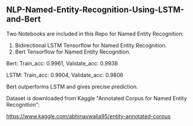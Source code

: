 ## NLP-Named-Entity-Recognition-Using-LSTM-and-Bert
Two Notebooks are included in this Repo for Named Entity Recognition:
1. Bidirectional LSTM Tensorflow for Named Entity Recognition.
2. Bert Tensorflow for Named Entity Recognition.

Bert: Train_acc: 0.9961, Validate_acc: 0.9938

LSTM: Train_acc: 0.9904, Validate_acc: 0.9806

Bert outperforms LSTM and gives precise prediction.

Dataset is downloaded from Kaggle "Annotated Corpus for Named Entity Recognition":

https://www.kaggle.com/abhinavwalia95/entity-annotated-corpus
